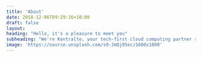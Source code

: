 ```yaml
---
title: 'About'
date: 2018-12-06T09:29:16+10:00
draft: false
layout: 
heading: "Hello, it's a pleasure to meet you"
subheading: "We're Kontralto, your tech-first cloud computing partner specializing in Amazon Web Services."
image: 'https://source.unsplash.com/sO-JmQj95ec/1600x1000'
---
```

